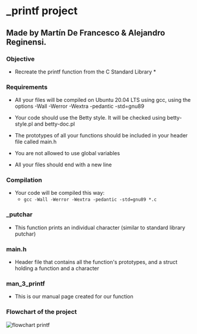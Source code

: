 # _printf project #

## Made by Martín De Francesco & Alejandro Reginensi. ##

### Objective ###
* Recreate the printf function from the C Standard Library *

### Requirements ###
* All your files will be compiled on Ubuntu 20.04 LTS using gcc, using the options -Wall -Werror -Wextra -pedantic -std=gnu89

* Your code should use the Betty style. It will be checked using betty-style.pl and betty-doc.pl

* The prototypes of all your functions should be included in your header file called main.h

* You are not allowed to use global variables

* All your files should end with a new line

### Compilation ###
* Your code will be compiled this way:
	* `gcc -Wall -Werror -Wextra -pedantic -std=gnu89 *.c`

### _putchar ###
* This function prints an individual character (similar to standard library putchar)

### main.h ###
* Header file that contains all the function's prototypes, and a struct holding a function and a character

### man_3_printf ###
* This is our manual page created for our function

### Flowchart of the project ###
![flowchart printf](https://user-images.githubusercontent.com/98028527/158488084-87e9ca4f-f120-4c38-a9ff-fcdf6547236e.png)

